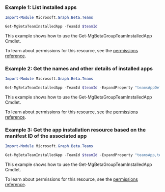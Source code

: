 ### Example 1: List installed apps

```powershell
Import-Module Microsoft.Graph.Beta.Teams

Get-MgBetaTeamInstalledApp -TeamId $teamId
```
This example shows how to use the Get-MgBetaGroupTeamInstalledApp Cmdlet.

To learn about permissions for this resource, see the [permissions reference](/graph/permissions-reference).

### Example 2: Get the names and other details of installed apps

```powershell
Import-Module Microsoft.Graph.Beta.Teams

Get-MgBetaTeamInstalledApp -TeamId $teamId -ExpandProperty "teamsAppDefinition"
```
This example shows how to use the Get-MgBetaGroupTeamInstalledApp Cmdlet.

To learn about permissions for this resource, see the [permissions reference](/graph/permissions-reference).

### Example 3: Get the app installation resource based on the manifest ID of the associated app

```powershell
Import-Module Microsoft.Graph.Beta.Teams

Get-MgBetaTeamInstalledApp -TeamId $teamId -ExpandProperty "teamsApp,teamsAppDefinition" -Filter "teamsApp/externalId eq 'cf1ba4c7-f94e-4d80-ba90-5594b641a8ee'"
```
This example shows how to use the Get-MgBetaGroupTeamInstalledApp Cmdlet.

To learn about permissions for this resource, see the [permissions reference](/graph/permissions-reference).

